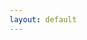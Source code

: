 ```yaml
---
layout: default
---
```


<head>
  <!-- ... -->
  <link rel="stylesheet" type="text/css" href="https://tikzjax.com/v1/fonts.css">
  <script src="https://tikzjax.com/v1/tikzjax.js"></script>
  <link rel="stylesheet" type="text/css" href="https://fonts.googleapis.com/earlyaccess/cwtexkai.css">
  <style>
    body {
     font-family: "cwTeXKai", serif;
    }

    p.big {
      line-height: 3;
      font-size: x-large;
    }
    p {
      font-size: 1.5em;
    }
    </style>

</head>

鳥鳴於樹上。兒以石擊之。父曰：「何以擊鳥？」兒曰：「人言：『鵲之鳴吉，鴉之鳴凶。』今鳴者，鴉也。以故擊之。」父曰：「人之智高於鳥之智。人不能知吉凶。鳥何以能知之？」




<script type="text/tikz" data-tex-packages="">
\begin{tikzpicture}[
roundnode/.style={circle, draw=black!60, fill=white!5, thick, minimum size=10mm},
squarednode/.style={rectangle, draw=blue!60, fill=blue!5, thick, minimum size=10mm},
]
\Large
\node[squarednode]  (1u) {w};
\node[squarednode]  (2u) [right=of 1u] {1};
\node[squarednode]  (3u) [right=of 2u] {w};
\node[squarednode]  (4u) [right=of 3u] {w};
\node[squarednode]  (5u) [right=of 4u] {w};
\node[squarednode]  (6u) [right=of 5u] {w};
\node[squarednode]  (7u) [right=of 6u] {w};
\node[squarednode]  (8u) [right=of 7u] {w};
\node[squarednode]  (9u) [right=of 8u] {w};
\node[squarednode]  (10u) [right=of 9u] {w};

\node[roundnode]  (1b) [below=of 1u] {w};
\node[roundnode]  (2b) [below=of 2u] {w};
\node[roundnode]  (3b) [below=of 3u] {u};
\node[roundnode]  (4b) [below=of 4u] {w};
\node[roundnode]  (5b) [below=of 5u] {w};
\node[roundnode]  (6b) [below=of 6u] {w};
\node[roundnode]  (7b) [below=of 7u] {w};
\node[roundnode]  (8b) [below=of 8u] {w};
\node[roundnode]  (9b) [below=of 9u] {w};
\node[roundnode]  (10b) [below=of 10u] {w};

%Lines
\draw[dashed, ->] (1u.south) -- (1b.north);
\draw[dashed, ->] (2u.south) -- (2b.north);
\draw[dashed, ->] (3u.south) -- (3b.north);
\draw[dashed, ->] (4u.south) -- (4b.north);
\draw[dashed, ->] (5u.south) -- (5b.north);
\draw[dashed, ->] (6u.south) -- (6b.north);
\draw[dashed, ->] (7u.south) -- (7b.north);
\draw[dashed, ->] (8u.south) -- (8b.north);
\draw[dashed, ->] (9u.south) -- (9b.north);
\draw[dashed, ->] (10u.south) -- (10b.north);
\end{tikzpicture}
</script>

<svg width="500" height="200">
  <circle cx="50" cy="50" r="40" stroke="green" stroke-width="4" fill="yellow" />
  <rect x="100" y="10" width="50" height="50" style="fill:blue;stroke:pink;stroke-width:5;fill-opacity:0.1;stroke-opacity:0.9" />
  <ellipse cx="250" cy="60" rx="100" ry="50" style="fill: yellow; stroke:purple; stroke-width: 2" />
  <line x1="0" y1="0" x2="200" y2="200" style="stroke:rgb(255,0,0);stroke-width:2" />
  <polygon points="200,10 250,190 160,210" style="fill:lime;stroke:purple;stroke-width:1" />
  <polyline points="20,20 40,25 60,40 80,120 120,140 200,180" style="fill:none;stroke:black;stroke-width:3" />
  <text x="200" y="15" fill="red" transform="rotate(30 20,40)">I love SVG</text>
</svg>


[Link to another page](./pages/bhbaihua/rumen.html).
